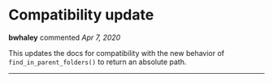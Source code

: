 # Compatibility update

**bwhaley** commented *Apr 7, 2020*

This updates the docs for compatibility with the new behavior of `find_in_parent_folders()` to return an absolute path.
<br />
***


